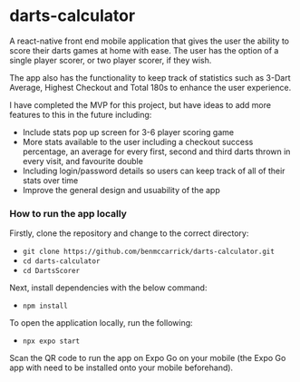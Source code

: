 # darts-calculator

A react-native front end mobile application that gives the user the ability to score their darts games at home with ease. The user has the option of a single player scorer, or two player scorer, if they wish.

The app also has the functionality to keep track of statistics such as 3-Dart Average, Highest Checkout and Total 180s to enhance the user experience.

I have completed the MVP for this project, but have ideas to add more features to this in the future including:

- Include stats pop up screen for 3-6 player scoring game
- More stats available to the user including a checkout success percentage, an average for every first, second and third darts thrown in every visit, and favourite double
- Including login/password details so users can keep track of all of their stats over time
- Improve the general design and usuability of the app

### How to run the app locally

Firstly, clone the repository and change to the correct directory:

- `git clone https://github.com/benmccarrick/darts-calculator.git`
- `cd darts-calculator`
- `cd DartsScorer`

Next, install dependencies with the below command:

- `npm install`

To open the application locally, run the following:

- `npx expo start`

Scan the QR code to run the app on Expo Go on your mobile (the Expo Go app with need to be installed onto your mobile beforehand).
